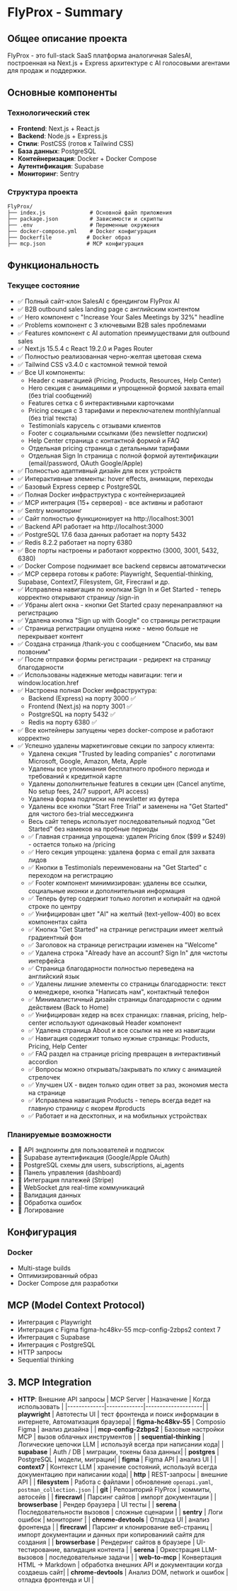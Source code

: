 # FlyProx - Summary

## Общее описание проекта

FlyProx - это full-stack SaaS платформа аналогичная SalesAI, построенная на Next.js + Express архитектуре с AI голосовыми агентами для продаж и поддержки.

## Основные компоненты

### Технологический стек
- **Frontend**: Next.js + React.js
- **Backend**: Node.js + Express.js
- **Стили**: PostCSS (готов к Tailwind CSS)
- **База данных**: PostgreSQL
- **Контейнеризация**: Docker + Docker Compose
- **Аутентификация**: Supabase
- **Мониторинг**: Sentry 

### Структура проекта
```
FlyProx/
├── index.js              # Основной файл приложения
├── package.json          # Зависимости и скрипты
├── .env                  # Переменные окружения
├── docker-compose.yml    # Docker конфигурация
├── Dockerfile           # Docker образ
├── mcp.json             # MCP конфигурация

```

## Функциональность

### Текущее состояние
- ✅ Полный сайт-клон SalesAI с брендингом FlyProx AI
- ✅ B2B outbound sales landing page с английским контентом
- ✅ Hero компонент с "Increase Your Sales Meetings by 32%" headline
- ✅ Problems компонент с 3 ключевыми B2B sales проблемами
- ✅ Features компонент с AI automation преимуществами для outbound sales
- ✅ Next.js 15.5.4 с React 19.2.0 и Pages Router
- ✅ Полностью реализованная черно-желтая цветовая схема
- ✅ Tailwind CSS v3.4.0 с кастомной темной темой
- ✅ Все UI компоненты:
  - Header с навигацией (Pricing, Products, Resources, Help Center)
  - Hero секция с анимациями и упрощенной формой захвата email (без trial сообщений)
  - Features сетка с 6 интерактивными карточками
  - Pricing секция с 3 тарифами и переключателем monthly/annual (без trial текста)
  - Testimonials карусель с отзывами клиентов
  - Footer с социальными ссылками (без newsletter подписки)
  - Help Center страница с контактной формой и FAQ
  - Отдельная pricing страница с детальными тарифами
  - Отдельная Sign In страница с полной формой аутентификации (email/password, OAuth Google/Apple)
- ✅ Полностью адаптивный дизайн для всех устройств
- ✅ Интерактивные элементы: hover effects, анимации, переходы
- ✅ Базовый Express сервер с PostgreSQL
- ✅ Полная Docker инфраструктура с контейнеризацией
- ✅ MCP интеграция (15+ серверов) - все активны и работают
- ✅ Sentry мониторинг
- ✅ Сайт полностью функционирует на http://localhost:3001
- ✅ Backend API работает на http://localhost:3000
- ✅ PostgreSQL 17.6 база данных работает на порту 5432
- ✅ Redis 8.2.2 работает на порту 6380
- ✅ Все порты настроены и работают корректно (3000, 3001, 5432, 6380)
- ✅ Docker Compose поднимает все backend сервисы автоматически
- ✅ MCP сервера готовы к работе: Playwright, Sequential-thinking, Supabase, Context7, Filesystem, Git, Firecrawl и др.
- ✅ Исправлена навигация по кнопкам Sign In и Get Started - теперь корректно открывают страницу /sign-in
- ✅ Убраны alert окна - кнопки Get Started сразу перенаправляют на регистрацию
- ✅ Удалена кнопка "Sign up with Google" со страницы регистрации
- ✅ Страница регистрации опущена ниже - меню больше не перекрывает контент
- ✅ Создана страница /thank-you с сообщением "Спасибо, мы вам позвоним"
- ✅ После отправки формы регистрации - редирект на страницу благодарности
- ✅ Использованы надежные методы навигации: <a> теги и window.location.href
- ✅ Настроена полная Docker инфраструктура:
  - Backend (Express) на порту 3000 ✅
  - Frontend (Next.js) на порту 3001 ✅
  - PostgreSQL на порту 5432 ✅
  - Redis на порту 6380 ✅
- ✅ Все контейнеры запущены через docker-compose и работают корректно
- ✅ Успешно удалены маркетинговые секции по запросу клиента:
  - Удалена секция "Trusted by leading companies" с логотипами Microsoft, Google, Amazon, Meta, Apple
  - Удалены все упоминания бесплатного пробного периода и требований к кредитной карте
  - Удалены дополнительные features в секции цен (Cancel anytime, No setup fees, 24/7 support, API access)
  - Удалена форма подписки на newsletter из футера
  - Удалены все кнопки "Start Free Trial" и заменены на "Get Started" для чистого без-trial месседжинга
  - Весь сайт теперь использует последовательный подход "Get Started" без намеков на пробные периоды
  - ✅ Главная страница упрощена: удален Pricing блок ($99 и $249) - остается только на /pricing
  - ✅ Hero секция упрощена: удалена форма с email для захвата лидов
  - ✅ Кнопки в Testimonials переименованы на "Get Started" с переходом на регистрацию
  - ✅ Footer компонент минимизирован: удалены все ссылки, социальные иконки и дополнительная информация
  - ✅ Теперь футер содержит только логотип и копирайт на одной строке по центру
  - ✅ Унифицирован цвет "AI" на желтый (text-yellow-400) во всех компонентах сайта
  - ✅ Кнопка "Get Started" на странице регистрации имеет желтый градиентный фон
  - ✅ Заголовок на странице регистрации изменен на "Welcome"
  - ✅ Удалена строка "Already have an account? Sign In" для чистоты интерфейса
  - ✅ Страница благодарности полностью переведена на английский язык
  - ✅ Удалены лишние элементы со страницы благодарности: текст о менеджере, кнопка "Написать нам", контактный телефон
  - ✅ Минималистичный дизайн страницы благодарности с одним действием (Back to Home)
  - ✅ Унифицирован хедер на всех страницах: главная, pricing, help-center используют одинаковый Header компонент
  - ✅ Удалена страница About и все ссылки на нее из навигации
  - ✅ Навигация содержит только нужные страницы: Products, Pricing, Help Center
  - ✅ FAQ раздел на странице pricing превращен в интерактивный accordion
  - ✅ Вопросы можно открывать/закрывать по клику с анимацией стрелочек
  - ✅ Улучшен UX - виден только один ответ за раз, экономия места на странице
  - ✅ Исправлена навигация Products - теперь всегда ведет на главную страницу с якорем #products
  - ✅ Работает и на десктопных, и на мобильных устройствах

### Планируемые возможности
- 🔲 API эндпоинты для пользователей и подписок
- 🔲 Supabase аутентификация (Google/Apple OAuth)
- 🔲 PostgreSQL схемы для users, subscriptions, ai_agents
- 🔲 Панель управления (dashboard)
- 🔲 Интеграция платежей (Stripe)
- 🔲 WebSocket для real-time коммуникаций
- 🔲 Валидация данных
- 🔲 Обработка ошибок
- 🔲 Логирование

## Конфигурация


### Docker
- Multi-stage builds
- Оптимизированный образ
- Docker Compose для разработки

## MCP (Model Context Protocol)
- Интеграция с Playwright
- Интеграция с Figma 
figma-hc48kv-55
mcp-config-2zbps2
context 7 
- Интеграция с Supabase
- Интеграция с PostgreSQL
- HTTP запросы
- Sequential thinking
## 3. MCP Integration
- **HTTP**: Внешние API запросы
| MCP Server | Назначение | Когда использовать |
|-------------|-------------|--------------------|
| **playwright** | Автотесты UI | тест фронтенда и поиск информации в интернете, Автоматизация браузера|
| **figma-hc48kv-55** | Composio Figma | анализ дизайна |
| **mcp-config-2zbps2** | Базовые настройки MCP | вызов облачных инструментов |
| **sequential-thinking** | Логические цепочки LLM | используй всегда при написании кода|
| **supabase** | Auth / DB | миграции, токены база данных|
| **postgres** | PostgreSQL | модели, миграции|
| **figma** | Figma API | анализ UI |
| **context7** | Контекст LLM | хранение состояний, используй всегда документацию при написании кода|
| **http** | REST-запросы | внешние API |
| **filesystem** | Работа с файлами | обновление `openapi.yaml`, `postman_collection.json` |
| **git** | Репозиторий FlyProx | коммиты, автосейв |
| **firecrawl** | Парсинг сайтов | импорт документации |
| **browserbase** | Рендер браузера | UI тесты |
| **serena** | Последовательности вызовов | сложные сценарии |
| **sentry** | Логи ошибок | мониторинг |
| **chrome-devtools** | Отладка UI | анализ фронтенда |
| **firecrawl** | Парсинг и клонирование веб-страниц | импорт документации и данных при копированиий сайтя для создания |
| **browserbase** | Рендеринг сайтов в браузере | UI-тестирование, валидация контента |
| **serena** | Оркестрация LLM-вызовов | последовательные задачи |
| **web-to-mcp** | Конвертация HTML → Markdown | обработка внешних API и документации когда создаешь сайт|
| **chrome-devtools** | Анализ DOM, network и ошибок | отладка фронтенда и UI |





